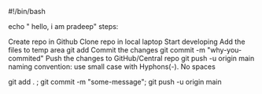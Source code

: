#!/bin/bash

echo " hello, i am pradeep"
steps:

Create repo in Github
Clone repo in local laptop
Start developing
Add the files to temp area
git add <file-name>
Commit the changes
git commit -m "why-you-commited"
Push the changes to GitHub/Central repo
git push -u origin main
naming convention: use small case with Hyphons(-). No spaces

git add . ; git commit -m "some-message"; git push -u origin main